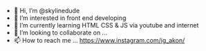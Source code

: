 - 👋 Hi, I’m @skylinedude
- 👀 I’m interested in front end developing
- 🌱 I’m currently learning HTML CSS & JS via youtube and internet
- 💞️ I’m looking to collaborate on ...
- 📫 How to reach me ... https://www.instagram.com/ig_akon/

<!---
skylinedude/skylinedude is a ✨ special ✨ repository because its `README.md` (this file) appears on your GitHub profile.
You can click the Preview link to take a look at your changes.
--->
